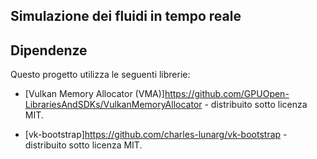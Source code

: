 ## Simulazione dei fluidi in tempo reale  


## Dipendenze
Questo progetto utilizza le seguenti librerie:

- [Vulkan Memory Allocator (VMA)]https://github.com/GPUOpen-LibrariesAndSDKs/VulkanMemoryAllocator - distribuito sotto licenza MIT.
  
- [vk-bootstrap]https://github.com/charles-lunarg/vk-bootstrap - distribuito sotto licenza MIT.
